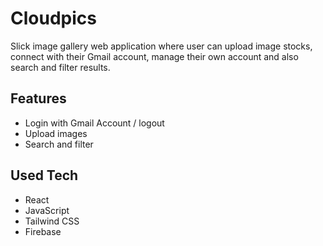 # Cloudpics

Slick image gallery web application where user can upload image stocks, connect with their Gmail account, manage their own account and also search and filter results.

## Features

- Login with Gmail Account / logout
- Upload images
- Search and filter

## Used Tech

- React
- JavaScript
- Tailwind CSS
- Firebase
